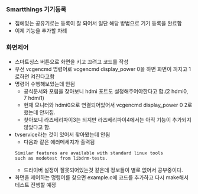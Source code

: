 ### Smartthings 기기등록
* 집에있는 공유기로는 등록이 잘 되어서 일단 해당 방법으로 기기 등록을 완료함
* 이제 기능을 추가할 차례

### 화면제어
* 스마트싱스 버튼으로 화면을 키고 끄려고 코드를 작성
* 우선 vcgencmd 명령어로 vcgencmd display_power 0을 하면 화면이 꺼지고 1로하면 켜진다고함
* 명령어 수행해보았는데 안됨
    * 공식문서와 포럼을 찾아보니 hdmi 포트도 설정해주어야한다고 함.(2 hdmi0, 7 hdmi1)
    * 현재 모니터와 hdmi0으로 연결되어있어서 vcgencmd display_power 0 2로 했는데 안꺼짐.
    * 찾아보니 라즈베리파이3는 되지만 라즈베리파이4에서는 아직 기능이 추가되지 않았다고 함.
* tvservice라는 것이 있어서 찾아봤는데 안됨
    * 다음과 같은 에러메세지가 출력됨
    ```tvservice is not supported when using the vc4-kms-v3d driver.
    Similar features are available with standard linux tools
    such as modetest from libdrm-tests.
    ```
    * 드라이버 설정이 잘못되어있는것 같은데 정보들이 별로 없어서 공부중이다.
* 화면을 제어하는 명령어를 찾으면 example.c에 코드를 추가하고 다시 make해서 테스트 진행할 예정
